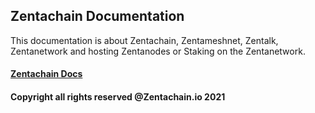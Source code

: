 ## Zentachain Documentation

This documentation is about Zentachain, Zentameshnet, Zentalk, Zentanetwork and hosting Zentanodes or Staking on the Zentanetwork.

#### [Zentachain Docs](http://docs.zentachain.io)

#### Copyright all rights reserved @Zentachain.io 2021
